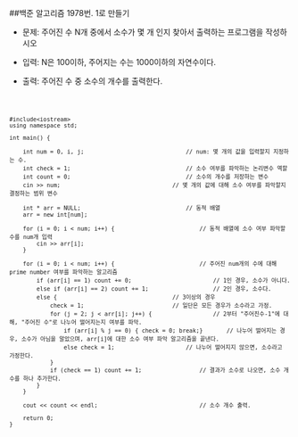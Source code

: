 ##백준 알고리즘 1978번. 1로 만들기

* 문제: 주어진 수 N개 중에서 소수가 몇 개 인지 찾아서 출력하는 프로그램을 작성하시오

* 입력: N은 100이하, 주어지는 수는 1000이하의 자연수이다.

* 출력: 주어진 수 중 소수의 개수를 출력한다.


<code>

	#include<iostream>
	using namespace std;

	int main() {

		int num = 0, i, j;								// num: 몇 개의 값을 입력할지 지정하는 수. 
		int check = 1;									// 소수 여부를 파악하는 논리변수 역할
		int count = 0;									// 소수의 개수를 저장하는 변수
		cin >> num;									// 몇 개의 값에 대해 소수 여부를 파악할지 결정하는 범위 변수

		int * arr = NULL;								// 동적 배열
		arr = new int[num];

		for (i = 0; i < num; i++) {							// 동적 배열에 소수 여부 파악할 수를 num개 입력
			cin >> arr[i];
		}

		for (i = 0; i < num; i++) {							// 주어진 num개의 수에 대해 prime number 여부를 파악하는 알고리즘
			if (arr[i] == 1) count += 0;						// 1인 경우, 소수가 아니다.
			else if (arr[i] == 2) count += 1;					// 2인 경우, 소수다.
			else {									// 3이상의 경우
				check = 1;							// 일단은 모든 경우가 소수라고 가정.
				for (j = 2; j < arr[i]; j++) {					// 2부터 "주어진수-1"에 대해, "주어진 수"로 나누어 떨어지는지 여부를 파악.
					if (arr[i] % j == 0) { check = 0; break;}		// 나누어 떨어지는 경우, 소수가 아님을 알았으며, arr[i]에 대한 소수 여부 파악 알고리즘을 끝낸다.
					else check = 1;						// 나누어 떨어지지 않으면, 소수라고 가정한다.
				}
				if (check == 1) count += 1;					// 결과가 소수로 나오면, 소수 개수를 하나 추가한다.
			}
		}

		cout << count << endl;								// 소수 개수 출력.

		return 0;
	}

</code>
